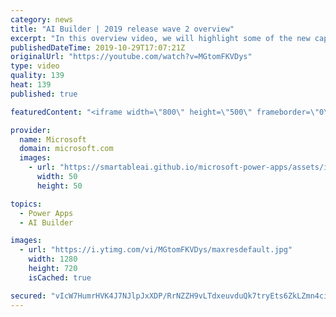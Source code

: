 ```yaml
---
category: news
title: "AI Builder | 2019 release wave 2 overview"
excerpt: "In this overview video, we will highlight some of the new capabilities included in the latest update to AI Builder within Power Apps that will help you plan and prepare for the upcoming updates with confidence.     Here are the capabilities covered:  • Building AI models  • Managing and sharing AI models"
publishedDateTime: 2019-10-29T17:07:21Z
originalUrl: "https://youtube.com/watch?v=MGtomFKVDys"
type: video
quality: 139
heat: 139
published: true

featuredContent: "<iframe width=\"800\" height=\"500\" frameborder=\"0\" src=\"https://www.youtube.com/embed/MGtomFKVDys\" allow=\"accelerometer; autoplay; encrypted-media; gyroscope; picture-in-picture\" allowfullscreen></iframe>"

provider:
  name: Microsoft
  domain: microsoft.com
  images:
    - url: "https://smartableai.github.io/microsoft-power-apps/assets/images/organizations/microsoft.com-50x50.jpg"
      width: 50
      height: 50

topics:
  - Power Apps
  - AI Builder

images:
  - url: "https://i.ytimg.com/vi/MGtomFKVDys/maxresdefault.jpg"
    width: 1280
    height: 720
    isCached: true

secured: "vIcW7HumrHVK4J7NJlpJxXDP/RrNZZH9vLTdxeuvduQk7tryEts6ZkLZmn4ciuj51kDKuAKshRyorQMDFY5kGFtUgj+s1a7gdeh4HOuJ52kRZ2VVNKqwXi5oOUPyfpBAq0kT94DEaIdBb8KNaaxPuq/Hgx+98qF3wZrG4Kystm18WwtovIM7KppFJj/43Ea7YQBqAJema850huVMO3UHgXLz5zn8RUWG8o/6XLZaEjoGNYdlyTUaM04swzJygnPXTvkf7fnl2h/HX/S6epndGeg5FDj9OT188e4JM7tYX/4LrgU8d27JfhahnXoTsX1O/NQmIY5xZ1lq4dzGnXvDOmcuF/fmx6hVXrqO6sXvkxSqb4VRpqWsbAC/vw23MI35FxMXI3E1WBtezkZR+4J3evP6xgK/KVf3tJxipgWeSJDrzH4AjRESRpvQs3a0+sM/;FDLziuHYDViJd/pq2NkX1g=="
---
```


